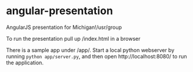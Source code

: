 angular-presentation
====================

AngularJS presentation for Michigan!/usr/group

To run the presentation pull up /index.html in a browser

There is a sample app under /app/. Start a local python webserver by running `python app/server.py`, and then open http://localhost:8080/ to run the application.

